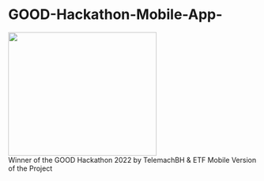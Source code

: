 # GOOD-Hackathon-Mobile-App-
<div id="header">
<img src="https://telemach.ba/wp-content/uploads/2022/09/RASPORED_BANER-WEB.jpg" width="300" height="250">
</div>
Winner of the GOOD Hackathon 2022 by TelemachBH & ETF
Mobile Version of the Project
